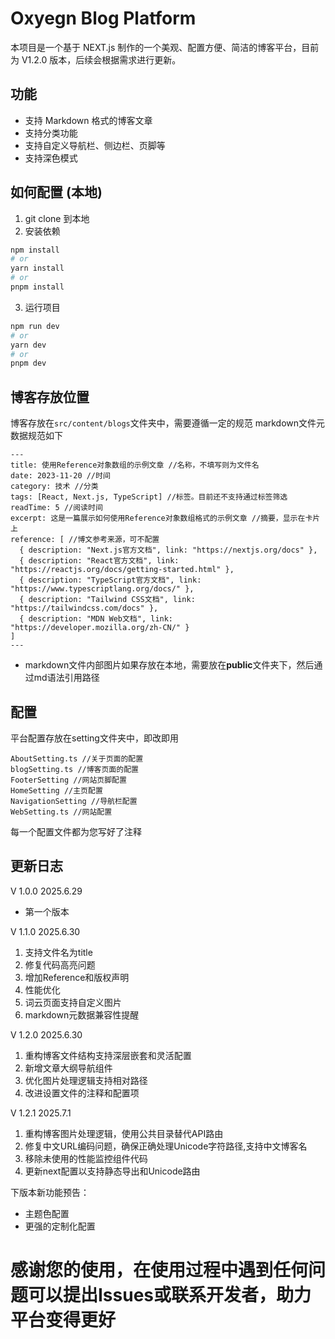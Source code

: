# Oxyegn Blog Platform
本项目是一个基于 NEXT.js 制作的一个美观、配置方便、简洁的博客平台，目前为 V1.2.0 版本，后续会根据需求进行更新。

## 功能
- 支持 Markdown 格式的博客文章
- 支持分类功能
- 支持自定义导航栏、侧边栏、页脚等
- 支持深色模式

## 如何配置 (本地)
1. git clone 到本地
2. 安装依赖
```bash
npm install
# or
yarn install
# or
pnpm install
```
3. 运行项目
```bash
npm run dev
# or
yarn dev
# or
pnpm dev
```
## 博客存放位置
博客存放在`src/content/blogs`文件夹中，需要遵循一定的规范
markdown文件元数据规范如下

```text
---
title: 使用Reference对象数组的示例文章 //名称，不填写则为文件名
date: 2023-11-20 //时间
category: 技术 //分类
tags: [React, Next.js, TypeScript] //标签。目前还不支持通过标签筛选
readTime: 5 //阅读时间
excerpt: 这是一篇展示如何使用Reference对象数组格式的示例文章 //摘要，显示在卡片上
reference: [ //博文参考来源，可不配置
  { description: "Next.js官方文档", link: "https://nextjs.org/docs" },
  { description: "React官方文档", link: "https://reactjs.org/docs/getting-started.html" },
  { description: "TypeScript官方文档", link: "https://www.typescriptlang.org/docs/" },
  { description: "Tailwind CSS文档", link: "https://tailwindcss.com/docs" },
  { description: "MDN Web文档", link: "https://developer.mozilla.org/zh-CN/" }
]
---
```

- markdown文件内部图片如果存放在本地，需要放在**public**文件夹下，然后通过md语法引用路径
## 配置
平台配置存放在setting文件夹中，即改即用
```text
AboutSetting.ts //关于页面的配置
blogSetting.ts //博客页面的配置
FooterSetting //网站页脚配置
HomeSetting //主页配置
NavigationSetting //导航栏配置
WebSetting.ts //网站配置
```
每一个配置文件都为您写好了注释
## 更新日志

V 1.0.0 2025.6.29
- 第一个版本

V 1.1.0 2025.6.30
1. 支持文件名为title
2. 修复代码高亮问题
3. 增加Reference和版权声明
4. 性能优化
5. 词云页面支持自定义图片
6. markdown元数据兼容性提醒

V 1.2.0 2025.6.30
1. 重构博客文件结构支持深层嵌套和灵活配置
2. 新增文章大纲导航组件
3. 优化图片处理逻辑支持相对路径
4. 改进设置文件的注释和配置项

V 1.2.1 2025.7.1
1. 重构博客图片处理逻辑，使用公共目录替代API路由
2. 修复中文URL编码问题，确保正确处理Unicode字符路径,支持中文博客名
3. 移除未使用的性能监控组件代码
4. 更新next配置以支持静态导出和Unicode路由

下版本新功能预告：
- 主题色配置
- 更强的定制化配置
# 感谢您的使用，在使用过程中遇到任何问题可以提出Issues或联系开发者，助力平台变得更好
